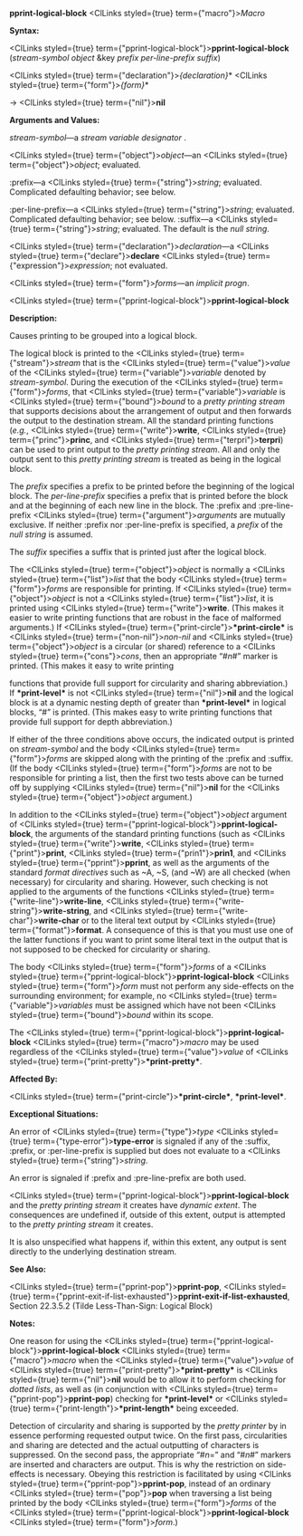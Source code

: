 **pprint-logical-block** <ClLinks styled={true} term={"macro"}><i>Macro</i></ClLinks> 



**Syntax:** 



<ClLinks styled={true} term={"pprint-logical-block"}><b>pprint-logical-block</b></ClLinks> (*stream-symbol object* &amp;key *prefix per-line-prefix suffix*) 



<ClLinks styled={true} term={"declaration"}><i>\{declaration\}</i></ClLinks>\* <ClLinks styled={true} term={"form"}><i>\{form\}</i></ClLinks>\* 



→ <ClLinks styled={true} term={"nil"}><b>nil</b></ClLinks> 



**Arguments and Values:** 



*stream-symbol*—a *stream variable designator* . 



<ClLinks styled={true} term={"object"}><i>object</i></ClLinks>—an <ClLinks styled={true} term={"object"}><i>object</i></ClLinks>; evaluated. 



:prefix—a <ClLinks styled={true} term={"string"}><i>string</i></ClLinks>; evaluated. Complicated defaulting behavior; see below. 



:per-line-prefix—a <ClLinks styled={true} term={"string"}><i>string</i></ClLinks>; evaluated. Complicated defaulting behavior; see below. :suffix—a <ClLinks styled={true} term={"string"}><i>string</i></ClLinks>; evaluated. The default is the *null string*. 



<ClLinks styled={true} term={"declaration"}><i>declaration</i></ClLinks>—a <ClLinks styled={true} term={"declare"}><b>declare</b></ClLinks> <ClLinks styled={true} term={"expression"}><i>expression</i></ClLinks>; not evaluated. 



<ClLinks styled={true} term={"form"}><i>forms</i></ClLinks>—an *implicit progn*. 







 



 



<ClLinks styled={true} term={"pprint-logical-block"}><b>pprint-logical-block</b></ClLinks> 



**Description:** 



Causes printing to be grouped into a logical block. 



The logical block is printed to the <ClLinks styled={true} term={"stream"}><i>stream</i></ClLinks> that is the <ClLinks styled={true} term={"value"}><i>value</i></ClLinks> of the <ClLinks styled={true} term={"variable"}><i>variable</i></ClLinks> denoted by *stream-symbol*. During the execution of the <ClLinks styled={true} term={"form"}><i>forms</i></ClLinks>, that <ClLinks styled={true} term={"variable"}><i>variable</i></ClLinks> is <ClLinks styled={true} term={"bound"}><i>bound</i></ClLinks> to a *pretty printing stream* that supports decisions about the arrangement of output and then forwards the output to the destination stream. All the standard printing functions (*e.g.*, <ClLinks styled={true} term={"write"}><b>write</b></ClLinks>, <ClLinks styled={true} term={"princ"}><b>princ</b></ClLinks>, and <ClLinks styled={true} term={"terpri"}><b>terpri</b></ClLinks>) can be used to print output to the *pretty printing stream*. All and only the output sent to this *pretty printing stream* is treated as being in the logical block. 



The *prefix* specifies a prefix to be printed before the beginning of the logical block. The *per-line-prefix* specifies a prefix that is printed before the block and at the beginning of each new line in the block. The :prefix and :pre-line-prefix <ClLinks styled={true} term={"argument"}><i>arguments</i></ClLinks> are mutually exclusive. If neither :prefix nor :per-line-prefix is specified, a *prefix* of the *null string* is assumed. 



The *suffix* specifies a suffix that is printed just after the logical block. 



The <ClLinks styled={true} term={"object"}><i>object</i></ClLinks> is normally a <ClLinks styled={true} term={"list"}><i>list</i></ClLinks> that the body <ClLinks styled={true} term={"form"}><i>forms</i></ClLinks> are responsible for printing. If <ClLinks styled={true} term={"object"}><i>object</i></ClLinks> is not a <ClLinks styled={true} term={"list"}><i>list</i></ClLinks>, it is printed using <ClLinks styled={true} term={"write"}><b>write</b></ClLinks>. (This makes it easier to write printing functions that are robust in the face of malformed arguments.) If <ClLinks styled={true} term={"print-circle"}><b>\*print-circle\*</b></ClLinks> is <ClLinks styled={true} term={"non-nil"}><i>non-nil</i></ClLinks> and <ClLinks styled={true} term={"object"}><i>object</i></ClLinks> is a circular (or shared) reference to a <ClLinks styled={true} term={"cons"}><i>cons</i></ClLinks>, then an appropriate “#*n*#” marker is printed. (This makes it easy to write printing 



functions that provide full support for circularity and sharing abbreviation.) If **\*print-level\*** is not <ClLinks styled={true} term={"nil"}><b>nil</b></ClLinks> and the logical block is at a dynamic nesting depth of greater than **\*print-level\*** in logical blocks, “#” is printed. (This makes easy to write printing functions that provide full support for depth abbreviation.) 



If either of the three conditions above occurs, the indicated output is printed on *stream-symbol* and the body <ClLinks styled={true} term={"form"}><i>forms</i></ClLinks> are skipped along with the printing of the :prefix and :suffix. (If the body <ClLinks styled={true} term={"form"}><i>forms</i></ClLinks> are not to be responsible for printing a list, then the first two tests above can be turned off by supplying <ClLinks styled={true} term={"nil"}><b>nil</b></ClLinks> for the <ClLinks styled={true} term={"object"}><i>object</i></ClLinks> argument.) 



In addition to the <ClLinks styled={true} term={"object"}><i>object</i></ClLinks> argument of <ClLinks styled={true} term={"pprint-logical-block"}><b>pprint-logical-block</b></ClLinks>, the arguments of the standard printing functions (such as <ClLinks styled={true} term={"write"}><b>write</b></ClLinks>, <ClLinks styled={true} term={"print"}><b>print</b></ClLinks>, <ClLinks styled={true} term={"prin1"}><b>prin1</b></ClLinks>, and <ClLinks styled={true} term={"pprint"}><b>pprint</b></ClLinks>, as well as the arguments of the standard *format directives* such as &#126;A, &#126;S, (and &#126;W) are all checked (when necessary) for circularity and sharing. However, such checking is not applied to the arguments of the functions <ClLinks styled={true} term={"write-line"}><b>write-line</b></ClLinks>, <ClLinks styled={true} term={"write-string"}><b>write-string</b></ClLinks>, and <ClLinks styled={true} term={"write-char"}><b>write-char</b></ClLinks> or to the literal text output by <ClLinks styled={true} term={"format"}><b>format</b></ClLinks>. A consequence of this is that you must use one of the latter functions if you want to print some literal text in the output that is not supposed to be checked for circularity or sharing. 



The body <ClLinks styled={true} term={"form"}><i>forms</i></ClLinks> of a <ClLinks styled={true} term={"pprint-logical-block"}><b>pprint-logical-block</b></ClLinks> <ClLinks styled={true} term={"form"}><i>form</i></ClLinks> must not perform any side-effects on the surrounding environment; for example, no <ClLinks styled={true} term={"variable"}><i>variables</i></ClLinks> must be assigned which have not been <ClLinks styled={true} term={"bound"}><i>bound</i></ClLinks> within its scope. 



The <ClLinks styled={true} term={"pprint-logical-block"}><b>pprint-logical-block</b></ClLinks> <ClLinks styled={true} term={"macro"}><i>macro</i></ClLinks> may be used regardless of the <ClLinks styled={true} term={"value"}><i>value</i></ClLinks> of <ClLinks styled={true} term={"print-pretty"}><b>\*print-pretty\*</b></ClLinks>. 



**Affected By:** 



<ClLinks styled={true} term={"print-circle"}><b>\*print-circle\*</b></ClLinks>, **\*print-level\***. 







 



 



**Exceptional Situations:** 



An error of <ClLinks styled={true} term={"type"}><i>type</i></ClLinks> <ClLinks styled={true} term={"type-error"}><b>type-error</b></ClLinks> is signaled if any of the :suffix, :prefix, or :per-line-prefix is supplied but does not evaluate to a <ClLinks styled={true} term={"string"}><i>string</i></ClLinks>. 



An error is signaled if :prefix and :pre-line-prefix are both used. 



<ClLinks styled={true} term={"pprint-logical-block"}><b>pprint-logical-block</b></ClLinks> and the *pretty printing stream* it creates have *dynamic extent*. The consequences are undefined if, outside of this extent, output is attempted to the *pretty printing stream* it creates. 



It is also unspecified what happens if, within this extent, any output is sent directly to the underlying destination stream. 



**See Also:** 



<ClLinks styled={true} term={"pprint-pop"}><b>pprint-pop</b></ClLinks>, <ClLinks styled={true} term={"pprint-exit-if-list-exhausted"}><b>pprint-exit-if-list-exhausted</b></ClLinks>, Section 22.3.5.2 (Tilde Less-Than-Sign: Logical Block) 



**Notes:** 



One reason for using the <ClLinks styled={true} term={"pprint-logical-block"}><b>pprint-logical-block</b></ClLinks> <ClLinks styled={true} term={"macro"}><i>macro</i></ClLinks> when the <ClLinks styled={true} term={"value"}><i>value</i></ClLinks> of <ClLinks styled={true} term={"print-pretty"}><b>\*print-pretty\*</b></ClLinks> is <ClLinks styled={true} term={"nil"}><b>nil</b></ClLinks> would be to allow it to perform checking for *dotted lists*, as well as (in conjunction with <ClLinks styled={true} term={"pprint-pop"}><b>pprint-pop</b></ClLinks>) checking for **\*print-level\*** or <ClLinks styled={true} term={"print-length"}><b>\*print-length\*</b></ClLinks> being exceeded. 



Detection of circularity and sharing is supported by the *pretty printer* by in essence performing requested output twice. On the first pass, circularities and sharing are detected and the actual outputting of characters is suppressed. On the second pass, the appropriate “#*n*=” and “#*n*#” markers are inserted and characters are output. This is why the restriction on side-effects is necessary. Obeying this restriction is facilitated by using <ClLinks styled={true} term={"pprint-pop"}><b>pprint-pop</b></ClLinks>, instead of an ordinary <ClLinks styled={true} term={"pop"}><b>pop</b></ClLinks> when traversing a list being printed by the body <ClLinks styled={true} term={"form"}><i>forms</i></ClLinks> of the <ClLinks styled={true} term={"pprint-logical-block"}><b>pprint-logical-block</b></ClLinks> <ClLinks styled={true} term={"form"}><i>form</i></ClLinks>.) 



